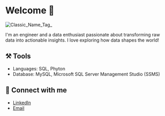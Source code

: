 # Welcome 👋

![Classic_Name_Tag_](https://github.com/user-attachments/assets/dda47129-98ff-45ed-976a-5d6f79835ca0)

I'm an engineer and a data enthusiast passionate about transforming raw data into actionable insights. I love exploring how data shapes the world!

## ⚒️ Tools
- Languages: SQL, Phyton
- Database: MySQL, Microsoft SQL Server Management Studio (SSMS)

## 🤙 Connect with me 
- [LinkedIn](https://www.linkedin.com/in/gioavillaneda/)
- [Email](https://mail.google.com/mail/u/0/#compose)

<!--
**giovannyjr89/giovannyjr89** is a ✨ _special_ ✨ repository because its `README.md` (this file) appears on your GitHub profile.

Here are some ideas to get you started:

- 🔭 I’m currently working on ...
- 🌱 I’m currently learning ...
- 👯 I’m looking to collaborate on ...
- 🤔 I’m looking for help with ...
- 💬 Ask me about ...
- 📫 How to reach me: ...
- 😄 Pronouns: ...
- ⚡ Fun fact: ...
-->
